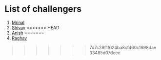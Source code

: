 # List of challengers

1. [Mrinal](https://github.com/mrinal1224)
2. [Shivay](https://github.com/shivaylamba)
<<<<<<< HEAD
3. [Anish](https://github.com/anishcode19)
=======
3. [Raghav](https://github.com/raghavdhingra)
>>>>>>> 7d7c28f1f624ba8cf460c1998dae33485d07deec
